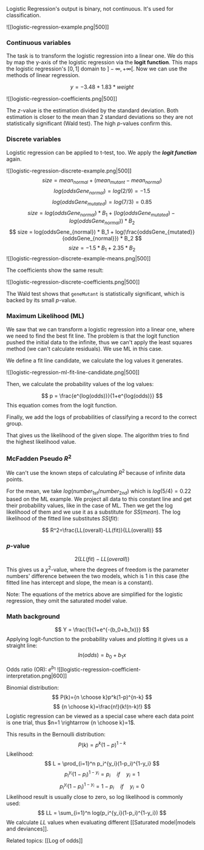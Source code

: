 Logistic Regression's output is binary, not continuous. It's used for classification.

![[logistic-regression-example.png|500]]
### Continuous variables

The task is to transform the logistic regression into a linear one. We do this by map the y-axis of the logistic regression via the **logit function**. This maps the logistic regression's $[0,  1]$ domain to $]-\infty, +\infty[$. Now we can use the methods of linear regression. 

$$
y = -3.48+1.83*weight
$$

![[logistic-regression-coefficients.png|500]]

The $z$-value is the estimation divided by the standard deviation. Both estimation is closer to the mean than 2 standard deviations so they are not statistically significant (Wald test). The high $p$-values confirm this.

### Discrete variables

Logistic regression can be applied to t-test, too. We apply the ***logit function*** again.

![[logistic-regression-discrete-example.png|500]]
$$
size = mean_{normal}+(mean_{mutant}-mean_{normal})
$$
$$
log(oddsGene_{normal})=log(2/9)=-1.5
$$
$$
log(oddsGene_{mutated})=log(7/3)=0.85
$$
$$
size = log(oddsGene_{normal}) * B_1 + (log(oddsGene_{mutated})-log(oddsGene_{normal})) * B_2
$$
$$
size = log(oddsGene_{normal}) * B_1 + log(\frac{oddsGene_{mutated}}{oddsGene_{normal}}) * B_2
$$
$$
size = -1.5*B_1+2.35*B_2
$$
![[logistic-regression-discrete-example-means.png|500]]

The coefficients show the same result:

![[logistic-regression-discrete-coefficients.png|500]]

The Wald test shows that `geneMutant` is statistically significant, which is backed by its small $p$-value.

### Maximum Likelihood (ML)

We saw that we can transform a logistic regression into a linear one, where we need to find the best fit line. The problem is that the logit function pushed the initial data to the infinite, thus we can't apply the least squares method (we can't calculate residuals). We use ML in this case.

We define a fit line candidate, we calculate the log values it generates.

![[logistic-regression-ml-fit-line-candidate.png|500]]

Then, we calculate the probability values of the log values:

$$
p = \frac{e^{log(odds)}}{1+e^{log(odds)}}
$$
This equation comes from the logit function.

Finally, we add the logs of probabilities of classifying a record to the correct group.

That gives us the likelihood of the given slope. The algorithm tries to find the highest likelihood value.

### McFadden Pseudo $R^2$

We can't use the known steps of calculating $R^2$ because of infinite data points.

For the mean, we take $log(number_{1st}/number_{2nd})$ which is $log(5/4)=0.22$ based on the ML example. We project all data to this constant line and get their probability values, like in the case of ML. Then we get the log likelihood of them and we use it as a substitute for $SS(mean)$. The log likelihood of the fitted line substitutes $SS(fit)$:

$$
R^2=\frac{LL(overall)-LL(fit)}{LL(overall)}
$$
### $p$-value

$$
2(LL(fit)-LL(overall))
$$
This gives us a $\chi^2$-value, where the degrees of freedom is the parameter numbers' difference between the two models, which is 1 in this case (the fitted line has intercept and slope, the mean is a constant).

Note: The equations of the metrics above are simplified for the logistic regression, they omit the saturated model value.

### Math background

$$
Y = \frac{1}{1+e^{-(b_0+b_1x)}}
$$
Applying logit-function to the probability values and plotting it gives us a straight line:
$$
ln(odds)=b_0+b_1x
$$

Odds ratio (OR): $e^{b_1}$ 
![[logistic-regression-coefficient-interpretation.png|600]]

Binomial distribution:
$$
P(k)={n \choose k}p^k(1-p)^{n-k}
$$
$$
{n \choose k}=\frac{n!}{k!(n-k)!}
$$
Logistic regression can be viewed as a special case where each data point is one trial, thus $n=1 \rightarrow {n \choose k}=1$.

This results in the Bernoulli distribution:
$$
P(k)=p^k(1-p)^{1-k}
$$
Likelihood:
$$
L = \prod_{i=1}^n p_i^{y_i}(1-p_i)^{1-y_i}
$$
$$
p_i^{y_i}(1-p_i)^{1-y_i} = p_i \quad if \quad y_i=1
$$
$$
p_i^{y_i}(1-p_i)^{1-y_i} = 1-p_i \quad if \quad y_i=0
$$
Likelihood result is usually close to zero, so log likelihood is commonly used:
$$
LL = \sum_{i=1}^n log(p_i^{y_i}(1-p_i)^{1-y_i})
$$
We calculate $LL$ values when evaluating different [[Saturated model|models and deviances]].

Related topics:
[[Log of odds]]

